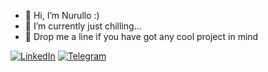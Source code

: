 - 👋 Hi, I’m Nurullo :)
- 🌱 I’m currently just chilling...
- 💬 Drop me a line if you have got any cool project in mind

[<img alt="LinkedIn" src="https://img.shields.io/badge/Nurullo Khuvaidullaev-%230077B5.svg?&style=flat&logo=linkedin&logoColor=white"/>](https://www.linkedin.com/in/khuwaidullaev/) [<img alt="Telegram" src="https://img.shields.io/badge/@maverick2502-2CA5E0?style=flat&logo=telegram&logoColor=white" />](https://t.me/maverick2502)
<!---
Maverick2502/Maverick2502 is a ✨ special ✨ repository because its `README.md` (this file) appears on your GitHub profile.
You can click the Preview link to take a look at your changes.
--->
